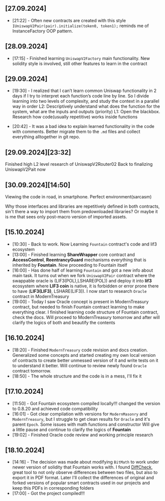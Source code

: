## [27.09.2024]
* [21:22] - Often new contracts are created with this style `IUniswapV2Pair(pair).initialize(token0, token1);` reminds me of InstanceFactory OOP pattern.


## [28.09.2024]
* [17:15] - Finished learning `UniswapV2Factory` main functionality. New solidity
style is involved, still other features to learn in the contract

## [29.09.2024]
* [19:30] - I realized that I can’t learn common Uniswap functionality in 2 days if I try to interpret each function’s code line by line.
So I divide learning into two levels of complexity, and study the context in a parallel way in order
    L2: Descriptively understand what does the function for the system, what are the inputs and outputs (priority)
    L1: Open the blackbox. Research how code(usually repetitive) works inside functions

* [20:42] - It was a bad idea to explain learned functionality in the code
  with comments. Better migrate them to the `.md` files and collect everything alltogether in git repo.

## [29.09.2024][23:32]
Finished high L2 level research of UniswapV2Router02
Back to finalizing UniswapV2Pait now

## [30.09.2024][14։50]
Viewing the code in road, in smartphone.
Perfect environment(sarcasm)

Why those interfaces and libraries are repetitively defined
in both contracts, sin't there a way to import 
them from predownloaded libraries? Or maybe it is me
that sees only post-macro version of imported
assets.

## [15.10.2024]
* [10:30] - Back to work. Now Learning `Fountain` contract's code and lif3 ecosystem
* [13:00] - Finished learning **ShareWrapper** core contract and **AccessControl**, **ReentrancyGuard** mechanisms everything that is inherited by **Fountain**. Now proceeding to Fountain itself
* [16:00] - Has done half of learning `Fountain` and got a new info about main task. It turns out when we fork `UniswapV2Pair` contract where the swappable oracle is (LIF3(POL),LSHARE(POL)) and deploy it into **lif3** ecosystem where
  **LIF3 coin** is native, it is forbidden or error prone there to have (__LIF3(LIF3)__, LSHARE(LIF3)). I now start to research `Oracle` contract in ModernTreasury
* [19:00] - Today I saw Oracle concept is present in ModernTreasury contract, but needed to finish Fountain contract learning to make everything clear. I finished learning code structure of Fountain contract, check the docs. Will proceed to ModernTreasury tomorrow and after will clarify the logics of both and beautify the contents

## [16.10.2024]
* [18:20] - Finished `ModernTreasury` code revision and docs creation. Generalized some concepts and started creating my own local version of contracts to create better unmessed version of it and write tests on it to understand it better. Will continue to review newly found `Oracle` contract tomorrow.
* [18:50] - The whole structure and the code is in a mess, I'll fix it

## [17.10.2024]
* [11:50] - Got Fountain ecosystem compiled locally!!! changed the version to 0.8.20 and achieved code compatibility
* [16:01] - Got clear compilation with versions for `ModernMasonry` and `ModernTreasury`, but I struggle to get clean results for `Oracle` and it's parent `Epoch`. Some issues with math functions and constructor
  Will give a little pause and continue to clarify the logics of **Fountain**
* [19:02] - Finished Oracle code review and working principle research

## [18.10.2024]
* [14:16] - The decision was made about modifying `BitMath` to work under newer version of solidity that Fountain works with.
  I found [DiffCheck](https://www.diffchecker.com/), great tool to not only observe differences between two files, but also to export it in PDF format. Later I'll collect the differences of original and forked versions of popular smart contracts used in our projects and   keep this PDFs in corresponding folders
* [17:00] - Got the project compiled!!! 

